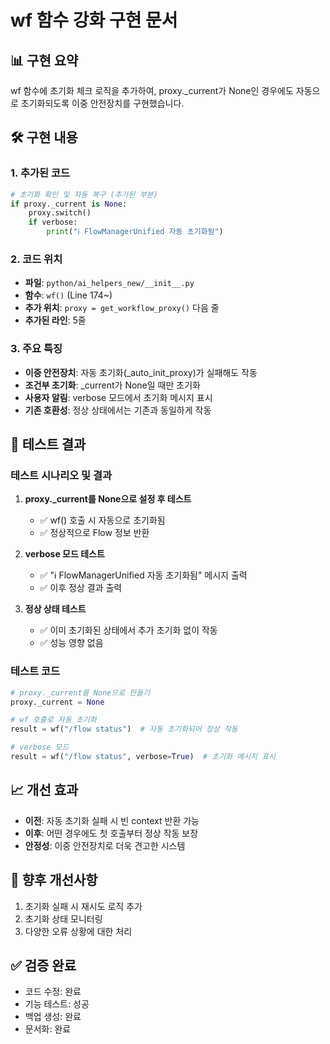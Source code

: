 # wf 함수 강화 구현 문서

## 📊 구현 요약
wf 함수에 초기화 체크 로직을 추가하여, proxy._current가 None인 경우에도 자동으로 초기화되도록 이중 안전장치를 구현했습니다.

## 🛠️ 구현 내용

### 1. 추가된 코드
```python
# 초기화 확인 및 자동 복구 (추가된 부분)
if proxy._current is None:
    proxy.switch()
    if verbose:
        print("ℹ️ FlowManagerUnified 자동 초기화됨")
```

### 2. 코드 위치
- **파일**: `python/ai_helpers_new/__init__.py`
- **함수**: `wf()` (Line 174~)
- **추가 위치**: `proxy = get_workflow_proxy()` 다음 줄
- **추가된 라인**: 5줄

### 3. 주요 특징
- **이중 안전장치**: 자동 초기화(_auto_init_proxy)가 실패해도 작동
- **조건부 초기화**: _current가 None일 때만 초기화
- **사용자 알림**: verbose 모드에서 초기화 메시지 표시
- **기존 호환성**: 정상 상태에서는 기존과 동일하게 작동

## 🧪 테스트 결과

### 테스트 시나리오 및 결과
1. **proxy._current를 None으로 설정 후 테스트**
   - ✅ wf() 호출 시 자동으로 초기화됨
   - ✅ 정상적으로 Flow 정보 반환

2. **verbose 모드 테스트**
   - ✅ "ℹ️ FlowManagerUnified 자동 초기화됨" 메시지 출력
   - ✅ 이후 정상 결과 출력

3. **정상 상태 테스트**
   - ✅ 이미 초기화된 상태에서 추가 초기화 없이 작동
   - ✅ 성능 영향 없음

### 테스트 코드
```python
# proxy._current를 None으로 만들기
proxy._current = None

# wf 호출로 자동 초기화
result = wf("/flow status")  # 자동 초기화되어 정상 작동

# verbose 모드
result = wf("/flow status", verbose=True)  # 초기화 메시지 표시
```

## 📈 개선 효과
- **이전**: 자동 초기화 실패 시 빈 context 반환 가능
- **이후**: 어떤 경우에도 첫 호출부터 정상 작동 보장
- **안정성**: 이중 안전장치로 더욱 견고한 시스템

## 🔄 향후 개선사항
1. 초기화 실패 시 재시도 로직 추가
2. 초기화 상태 모니터링
3. 다양한 오류 상황에 대한 처리

## ✅ 검증 완료
- 코드 수정: 완료
- 기능 테스트: 성공
- 백업 생성: 완료
- 문서화: 완료
